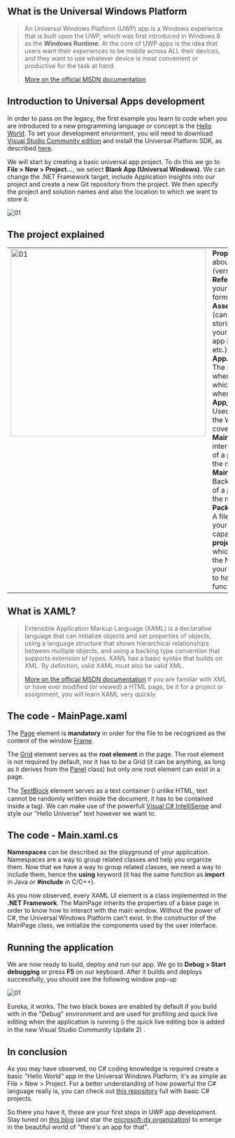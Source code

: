 ## What is the Universal Windows Platform

> An Universal Windows Platform (UWP) app is a Windows experience that is built upon the UWP, which was first introduced in Windows 8 as the **Windows Runtime**. At the core of UWP apps is the idea that users want their _experiences_ to be mobile across ALL their devices, and they want to use whatever device is most convenient or productive for the task at hand.
> 
> [More on the official MSDN documentation](https://msdn.microsoft.com/en-us/windows/uwp/get-started/whats-a-uwp)

## Introduction to Universal Apps development

In order to pass on the legacy, the first example you learn to code when you are introduced to a new programming language or concept is the [Hello World](https://en.wikipedia.org/wiki/%22Hello,_World!%22_program). To set your development enviorment, you will need to download [Visual Studio Community edition](https://www.visualstudio.com/) and install the Universal Platform SDK, as described [here](https://msdn.microsoft.com/en-us/windows/uwp/get-started/get-set-up).

We will start by creating a basic universal app project. To do this we go to **File > New > Project...**, we select **Blank App (Universal Windows)**. We can change the .NET Framework target, include Application Insights into our project and create a new Git repository from the project. We then specify the project and solution names and also the location to which we want to store it.

![01](https://laurentiu.microsoft.pub.ro/wp-content/uploads/sites/3/2016/04/01.png)

## The project explained

<table>
<tr valign="top">
<td><img src="https://laurentiu.microsoft.pub.ro/wp-content/uploads/sites/3/2016/04/01-1.png" alt="01" width="445" height="428" /></td>
<td>
<strong>Properties</strong>: Information about the project (version, copyright etc.)
<br>
<strong>References</strong>: A list of all your dependencies in form of NuGet packages
<br>
<strong>Assets</strong>: Default folder (can be changed) for storing visual assets of your app (splash screen, app icon, store logo icon etc.)
<br>
<strong>App.xaml</strong>/<strong>App.xaml.cs</strong>: The main entry point where you configure which page to load when the app is opened
<br>
<strong>App_TemporaryKey.pfx</strong>: Used for publishing to the Windows store (not covered in this post)
<br>
<strong>MainPage.xaml</strong>: User interface implementation of a page (in this case, the main page)
<br>
<strong>MainPage.xaml.cs</strong>: Backend implementation of a page (in this case, the main page)
<br>
<strong>Package.appxmanifest</strong>: A file which describes your app (app name, capabilities etc.)
<br>
<strong>project.json</strong>: The file which stores a list of all the NuGet packages your application needs to have in order to function.
</td>
<tr>
</table>

## What is XAML?

> Extensible Application Markup Language (XAML) is a declarative language that can initialize objects and set properties of objects, using a language structure that shows hierarchical relationships between multiple objects, and using a backing type convention that supports extension of types. XAML has a basic syntax that builds on XML. By definition, valid XAML must also be valid XML.
> 
> [More on the official MSDN documentation](https://msdn.microsoft.com/en-us/windows/uwp/xaml-platform/xaml-overview)
If you are familiar with XML or have ever modified (or viewed) a HTML page, be it for a project or assignment, you will learn XAML very quickly.

## The code - MainPage.xaml

The [Page](https://msdn.microsoft.com/en-us/library/windows/apps/windows.ui.xaml.controls.page.aspx) element is **mandatory** in order for the file to be recognized as the content of the window [Frame](https://msdn.microsoft.com/en-us/library/windows/apps/windows.ui.xaml.controls.frame).

The [Grid](https://msdn.microsoft.com/en-us/library/windows/apps/windows.ui.xaml.controls.grid.aspx) element serves as the **root element** in the page. The root element is not required by default, nor it has to be a Grid (it can be anything, as long as it derives from the [Panel](https://msdn.microsoft.com/en-us/library/windows/apps/windows.ui.xaml.controls.panel) class) but only one root element can exist in a page.

The [TextBlock](https://msdn.microsoft.com/en-us/library/windows/apps/windows.ui.xaml.controls.textblock.aspx) element serves as a text container (:information_source:  unlike HTML, text cannot be randomly written inside the document, it has to be contained inside a tag). We can make use of the powerfull [Visual C# IntelliSense](https://msdn.microsoft.com/en-us/library/43f44291.aspx) and style our "Hello Universe" text however we want to.

## The code - Main.xaml.cs

**Namespaces** can be described as the playground of your application. Namespaces are a way to group related classes and help you organize them. Now that we have a way to group related classes, we need a way to include them, hence the **using** keyword (it has the same function as **import** in Java or **#include** in C/C++).

As you now observed, every XAML UI element is a class implemented in the **.NET Framework**. The MainPage inherits the properties of a base page in order to know how to interact with the main window. Without the power of C#, the Universal Windows Platform can't exist. In the constructor of the MainPage class, we initialize the components used by the user interface.

## Running the application

We are now ready to build, deploy and run our app. We go to **Debug > Start debugging** or press **F5** on our keyboard. After it builds and deploys successfully, you should see the following window pop-up

![01](https://laurentiu.microsoft.pub.ro/wp-content/uploads/sites/3/2016/04/01-2.png)

Eureka, it works. The two black boxes are enabled by default if you build with in the "Debug" environment and are used for profiling and quick live editing when the application is running (:information_source: the quick live editing box is added in the new Visual Studio Community Update 2) .

## In conclusion

As you may have observed, no C# coding knowledge is required create a basic "Hello World" app in the Universal Windows Platform, it's as simple as File > New > Project. For a better understanding of how powerful the C# language really is, you can check out [this repository](https://github.com/microsoft-dx/csharp-fundamentals/) full with basic C# projects.

So there you have it, these are your first steps in UWP app development. Stay tuned on [this blog](https://laurentiu.microsoft.pub.ro/) (and star the [microsoft-dx organization](https://github.com/microsoft-dx/)) to emerge in the beautiful world of "there's an app for that".
